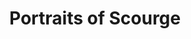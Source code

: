 ---
layout: media
title: "Portraits of Scourge"
tags:
  categories: visual
blurb: "Portraits of Scourge"
show_blurb: true
ads: false
share: false
show_url: true
image:
  id: 33342345990
photoset:
  id: 72157679520931262
---